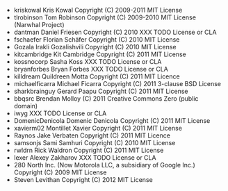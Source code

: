 - kriskowal Kris Kowal Copyright (C) 2009-2011 MIT License
- tlrobinson Tom Robinson Copyright (C) 2009-2010 MIT License (Narwhal Project)
- dantman Daniel Friesen Copyright (C) 2010 XXX TODO License or CLA
- fschaefer Florian Schäfer Copyright (C) 2010 MIT License
- Gozala Irakli Gozalishvili Copyright (C) 2010 MIT License
- kitcambridge Kit Cambridge Copyright (C) 2011 MIT License
- kossnocorp Sasha Koss XXX TODO License or CLA
- bryanforbes Bryan Forbes XXX TODO License or CLA
- killdream Quildreen Motta Copyright (C) 2011 MIT Licence
- michaelficarra Michael Ficarra Copyright (C) 2011 3-clause BSD License
- sharkbrainguy Gerard Paapu Copyright (C) 2011 MIT License
- bbqsrc Brendan Molloy (C) 2011 Creative Commons Zero (public domain)
- iwyg XXX TODO License or CLA
- DomenicDenicola Domenic Denicola Copyright (C) 2011 MIT License
- xavierm02 Montillet Xavier Copyright (C) 2011 MIT License
- Raynos Jake Verbaten Copyright (C) 2011 MIT Licence
- samsonjs Sami Samhuri Copyright (C) 2010 MIT License
- rwldrn Rick Waldron Copyright (C) 2011 MIT License
- lexer Alexey Zakharov XXX TODO License or CLA
- 280 North Inc. (Now Motorola LLC, a subsidiary of Google Inc.)
  Copyright (C) 2009 MIT License
- Steven Levithan Copyright (C) 2012 MIT License
